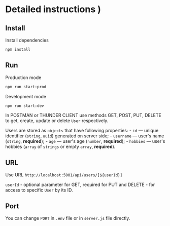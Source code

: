 # Detailed instructions )

## Install

Install dependencies
```bash
npm install
```

## Run

Production mode
```bash
npm run start:prod
```

Development mode
```bash
npm run start:dev
```
In POSTMAN or THUNDER CLIENT use methods GET, POST, PUT, DELETE to get, create, update or delete `User` respectively.

 Users are stored as `objects` that have following properties:
    - `id` — unique identifier (`string`, `uuid`) generated on server side;
    - `username` — user's name (`string`, **required**);
    - `age` — user's age (`number`, **required**);
    - `hobbies` — user's hobbies (`array` of `strings` or empty `array`, **required**).

## URL

Use URL `http://localhost:5001/api/users/[${userId}]`

`userId` - optional parameter for GET, required for PUT and DELETE - for access to specific `User` by its ID.

## Port

You can change `PORT` in `.env` file or in `server.js` file directly. 